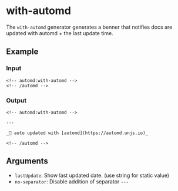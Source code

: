# with-automd

The `with-automd` generator generates a benner that notifies docs are updated with automd + the last update time.

## Example

<!-- automd:example generator=with-automd -->

### Input

    <!-- automd:with-automd -->
    <!-- /automd -->

### Output

    <!-- automd:with-automd -->

    ---

    _🤖 auto updated with [automd](https://automd.unjs.io)_

    <!-- /automd -->

<!-- /automd -->

## Arguments

- `lastUpdate`: Show last updated date. (use string for static value)
- `no-separator`: Disable addition of separator `---`
